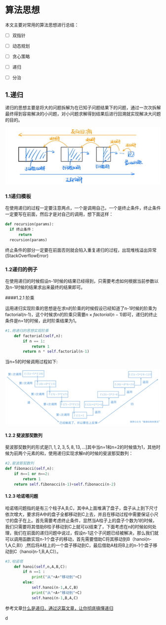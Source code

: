 # 算法思想

本文主要对常用的算法思想进行总结：

- [ ] 双指针
- [ ] 动态规划
- [ ] 贪心策略
- [ ] 递归
- [ ] 分治



## 1.递归

递归的思想主要是将大的问题拆解为在已知子问题结果下的问题，通过一次次拆解最终得到容易解决的小问题，对小问题求解得到结果后进行回溯就实现解决大问题的目的。

![截屏 2021-04-08 上午11.27.17](%E6%88%AA%E5%B1%8F%202021-04-08%20%E4%B8%8A%E5%8D%8811.27.17.jpeg)

### 1.1递归模板

在使用递归的过程一定要注意两点，一个是调用自己，一个是终止条件，终止条件一定要写在前面，然后才是对自己的调用，想下面这样：

```python
def recursion(params):
  if 终止条件：
      return
  recursion(params)
```

终止条件的部分一定要在前面否则就会陷入重复递归的过程，出现堆栈溢出异常(StackOverflowError)

### 1.2递归的例子

在使用递归的时候假设n-1时候的结果已经得到，只需要考虑如何根据当前参数以及n-1时候的结果求出来最终的结果即可。

####1.2.1 阶乘

运用递归实现阶乘的思想是在求n的阶乘的时候假设已经知道了n-1时候的阶乘为factorial(n-1)，这个时候求n的阶乘只需要$n\times factorial(n-1)$即可，递归的终止条件是n=1的时候，此时阶乘结果为1。

```python
#1.用递归的思想实现阶乘
    def factorial(self,n):
        if n == 1:
            return 1
        return n * self.factorial(n-1)
```

当n=5的时候调用过程如下:

![图片](640.png)

#### 1.2.2 斐波那契数列

斐波那契数列的形式是$[1,1,2,3,5,8,13,...]$其中当n=1和n=2的时候值为1，其他时候为前两个元素的和，使用递归实现求解n的时候的斐波那契数列：

```python
#2.斐波那契数列
def fibonacci(self,n):
    if n==1 or n==2:
        return 1
    return self.fibonacci(n-1)+self.fibonacci(n-2)
```

#### 1.2.3 哈诺塔问题

哈诺塔问题指的是有三个柱子A,B,C，其中A上面堆满了盘子，盘子从上到下尺寸依次增大，要求将A中的盘子全都移动到C上去，并且在移动过程中需要保证小尺寸的盘子在上。首先需要考虑终止条件，显然当A柱子上的盘子个数为1的时候，我们只需要将其借助B柱子移动到C上就可以结束了，下面考虑在n的时候如何处理，我们在前面的递归问题中说过，假设n-1这个子问题已经被解决，那么我们就可以调用函数实现n-1个盘子的移动，首先需要借助C将其移动到B（hanoi(n-1,A,C,B)）,然后将A柱上的一个盘子移动到C，最后借助A柱将B上的n-1个盘子移动到C（hanoi(n-1,B,A,C)）。

```python
#3.哈诺塔
    def hanoi(self,n,A,B,C):
        if n ==1 :
            print("从"+A+"移动到"+C)
        else:
            self.hanoi(n-1,A,C,B)
            print("从"+A+"移动到"+C)
            self.hanoi(n-1,B,A,C)
```



参考文章[什么是递归，通过这篇文章，让你彻底搞懂递归](https://mp.weixin.qq.com/s?__biz=MzU0ODMyNDk0Mw==&mid=2247487910&idx=1&sn=2670aec7139c6b98e83ff66114ac1cf7&chksm=fb418286cc360b90741ed54fecd62fd45571b2caba3e41473a7ea0934f918d4b31537689c664&token=910002910&lang=zh_CN#rd)



d







